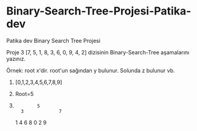 # Binary-Search-Tree-Projesi-Patika-dev
Patika dev Binary Search Tree Projesi


Proje 3
[7, 5, 1, 8, 3, 6, 0, 9, 4, 2] dizisinin Binary-Search-Tree aşamalarını yazınız.

Örnek: root x'dir. root'un sağından y bulunur. Solunda z bulunur vb.

1) [0,1,2,3,4,5,6,7,8,9]


2) Root=5


3)             5
         3             7
       
    1        4       6    8
 0     2                     9
   

